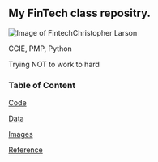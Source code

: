 ## My FinTech class repositry. 
![Image of Fintech](https://yt3.ggpht.com/a-/AOh14Gi9mDbwftnzX5o3AxL-XV75Hbb9awaKa0kASwIa=s100-c-k-c0xffffffff-no-rj-mo)Christopher Larson

CCIE, PMP, Python

Trying NOT to work to hard

### Table of Content
[Code](https://github.com/clarson00/fintech_case_study/tree/master/code)

[Data](https://github.com/clarson00/fintech_case_study/tree/master/data)

[Images](https://github.com/clarson00/fintech_case_study/tree/master/images)

[Reference](https://github.com/clarson00/fintech_case_study/tree/master/reference)
